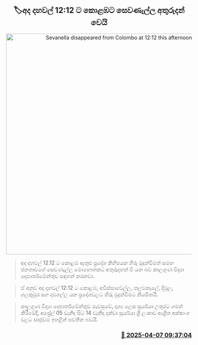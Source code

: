 <p align='center'><b><h2 align='center' title='Sevanella disappeared from Colombo at 12:12 this afternoon.'>🏷අද දහවල් 12:12 ට කොළඹ​ට සෙවණැල්​ල අතුරුදන් වෙයි</h2></b></p>
<p align='center'><img src='https://helakuru.sgp1.cdn.digitaloceanspaces.com/esana/images/lib/sun-shadow.jpg' width='600' alt='Sevanella disappeared from Colombo at 12:12 this afternoon.'></p>

> අද දහවල් 12.12 ට කොළඹ ඇතුළු ප්‍රදේශ කිහිපයක හිරු මුදුන්වීමත් සමඟ ජනතාවගේ සෙවණැල්​ල මොහොතකට අතුරුදහන් වී යන බව කාලගුණ විද්‍යා දෙපාර්තමේන්තුව සඳහන් කරනවා. 

> ඒ අනුව අද දහවල් 12:12 ට කොළඹ, අවිස්සාවේල්ල, තලවකැලේ, දිඹුල, ගලකුඹුර සහ දඹගල්ල යන ප්‍රදේශවලට හිරු මුදුන්වීමට නියමිතයි.

> කාලගුණ විද්‍යා දෙපාර්තමේන්තුව පැවසුවේ, දෘශ්‍ය ලෙස සූර්යයා උතුරට ගමන් කිරීමේදී, අප්‍රේල් 05 වැනිදා සිට 14 වැනිදා දක්වා සූර්යයා ශ්‍රී ලංකාව ආශ්‍රිත අක්ෂාංශ වලට සෘජුවම ඉහළින් පවතින බවයි. 



<h3 align='right'><a href='https://www.helakuru.lk/esana/p/109019/'>📅 2025-04-07 09:37:04</a></h3>
